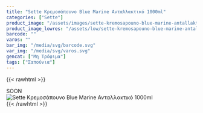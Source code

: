```yaml
---
title: "Sette Κρεμοσάπουνο Blue Marine Ανταλλακτικό 1000ml"
categories: ["Sette"]
product_image: "/assets/images/sette-kremosapouno-blue-marine-antallaktiko-1000ml.jpg"
product_image_lowres: "/assets/low/sette-kremosapouno-blue-marine-antallaktiko-1000ml.jpg"
barcode: ""
varos: ""
bar_img: "/media/svg/barcode.svg"
var_img: "/media/svg/varos.svg"
gencat: ["Μη Τρόφιμα"]
tags: ["Σαπούνια"]
---
```

{{< rawhtml >}}

<div class="sload415"><div class="product">SOON<br><div class="pimg"><img alt="Sette Κρεμοσάπουνο Blue Marine Ανταλλακτικό 1000ml" title="Sette Κρεμοσάπουνο Blue Marine Ανταλλακτικό 1000ml" src="/assets/images/sette-kremosapouno-blue-marine-antallaktiko-1000ml.jpg"></div></div></div>
{{< /rawhtml >}}



